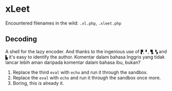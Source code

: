 # xLeet
Encountered filenames in the wild: `.xl.php`, `.xleet.php`

## Decoding
A shell for the lazy encoder. And thanks to the ingenious use of `▛`, `▘`, `▜`, `▚` and `▙` it's easy to identify the author. Komentar dalam bahasa Inggris yang tidak lancar lebih aman daripada komentar dalam bahasa ibu, bukan?
1) Replace the third `eval` with `echo` and run it through the sandbox.
2) Replace the `eval` with `echo` and run it through the sandbox once more.
3) Boring, this is already it.
